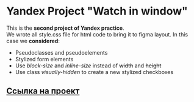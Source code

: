 # Yandex Project "Watch in window"
This is the __second project of Yandex practice__.<br/>
We wrote all style.css file for html code to bring it to figma layout.
In this case we __considered__:
* Pseudoclasses and pseudoelements
* Stylized form elements
* Use *block-size* and *inline-size* instead of ~~width~~ and ~~height~~ 
* Use class *visually-hidden* to create a new stylized checkboxes


## [Ссылка на проект](https://github.com/Complaint0/posmotri_v_okno.git) 
